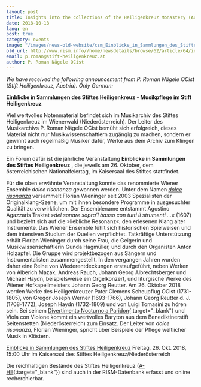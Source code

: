```yaml
---
layout: post
title: Insights into the collections of the Heiligenkreuz Monastery (Austria)
date: 2018-10-18
lang: en
post: true
category: events
image: "/images/news-old-website/csm_Einblicke_in_Sammlungen_des_Stiftes_Heiligenkreuz_Illusion_2d2ffe6052.jpg"
old_url: http://www.rism.info//home/newsdetails/browse/62/article/64/insights-into-the-collections-of-the-heiligenkreuz-monastery-austria.html
email: p.roman@stift-heiligenkreuz.at
author: P. Roman Nägele OCist
---
```



_We have received the following announcement from P. Roman Nägele OCist (Stift Heiligenkreuz, Austria). Only German:_

**Einblicke in Sammlungen des Stiftes Heiligenkreuz**  **- Musikpflege im Stift Heiligenkreuz**

Viel wertvolles Notenmaterial befindet sich im Musikarchiv des Stiftes Heiligenkreuz im Wienerwald (Niederösterreich). Der Leiter des Musikarchivs P. Roman Nägele OCist bemüht sich erfolgreich, dieses Material nicht nur Musikwissenschaftlern zugängig zu machen, sondern er gewinnt auch regelmäßig Musiker dafür, Werke aus dem Archiv zum Klingen zu bringen.

Ein Forum dafür ist die jährliche Veranstaltung **Einblicke in Sammlungen des Stiftes Heiligenkreuz** , die jeweils am 26. Oktober, dem österreichischen Nationalfeiertag, im Kaisersaal des Stiftes stattfindet.

Für die oben erwähnte Veranstaltung konnte das renommierte Wiener Ensemble _dolce risonanza_ gewonnen werden. Unter dem Namen [_dolce risonanza_](https://www.dolcerisonanza.at/ensemble/) versammelt Florian Wieninger seit 2003 Spezialisten der Originalklang-Szene, um mit ihnen besondere Programme in ausgesuchter Qualität zu verwirklichen. Der Ensemblename entstammt Agostino Agazzaris Traktat _»del sonare sopra’l basso con tutti li strumenti …«_ (1607) und bezieht sich auf die »liebliche Resonanz«, den erlesenen Klang alter Instrumente. Das Wiener Ensemble fühlt sich historischen Spielweisen und dem intensiven Studium der Quellen verpflichtet. Tatkräftige Unterstützung erhält Florian Wieninger durch seine Frau, die Geigerin und Musikwissenschaftlerin Gunda Hagmüller, und durch den Organisten Anton Holzapfel. Die Gruppe wird projektbezogen aus Sängern und Instrumentalisten zusammengestellt. In den vergangen Jahren wurden daher eine Reihe von Wiederentdeckungen erstaufgeführt, neben Werken von Alberich Mazak, Andreas Rauch, Johann Georg Albrechtsberger und Michael Haydn, beispielsweise ein Orgelkonzert, und liturgische Werke des Wiener Hofkapellmeisters Johann Georg Reutter. Am 26. Oktober 2018 werden Werke des Heiligenkreuzer Pater Clemens Scheupflug OCist (1731-1805), von Gregor Joseph Werner (1693-1766), Johann Georg Reutter d. J. (1708-1772), Joseph Haydn (1732-1809) und von Luigi Tomasini zu hören sein. Bei seinem [Divertimento Nocturno a Paridon](https://opac.rism.info/search?id=600090616&View=rism&Language=en){:target="_blank"} und Viola con Violone kommt ein wertvolles Baryton aus dem Benediktinerstift Seitenstetten (Niederösterreich) zum Einsatz. Der Leiter von _dolce risonanza,_ Florian Wieninger, spricht über Beispiele der Pflege weltlicher Musik in Klöstern.

[Einblicke in Sammlungen des Stiftes Heiligenkreuz](/resources-old-website/news/Einblicke_in_Sammlungen_-_Einladung.pdf)
Freitag, 26. Okt. 2018, 15:00 Uhr im Kaisersaal des Stiftes Heiligenkreuz/Niederösterreich



Die reichhaltigen Bestände des Stiftes Heiligenkreuz ([A-HE](https://opac.rism.info/search?View=rism&siglum=A-HE&Language=en){:target="_blank"}) sind auch in der RISM-Datenbank erfasst und online recherchierbar.

